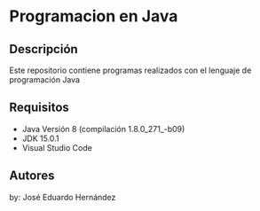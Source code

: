 # Programacion en Java
## Descripción
Este repositorio contiene programas realizados con el lenguaje de programación Java

## Requisitos
 - Java Versión 8 (compilación 1.8.0_271_-b09)
 - JDK 15.0.1
 - Visual Studio Code 

## Autores
by: José Eduardo Hernández
